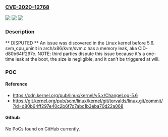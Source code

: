 ### [CVE-2020-12768](https://cve.mitre.org/cgi-bin/cvename.cgi?name=CVE-2020-12768)
![](https://img.shields.io/static/v1?label=Product&message=n%2Fa&color=blue)
![](https://img.shields.io/static/v1?label=Version&message=n%2Fa&color=blue)
![](https://img.shields.io/static/v1?label=Vulnerability&message=n%2Fa&color=brighgreen)

### Description

** DISPUTED ** An issue was discovered in the Linux kernel before 5.6. svm_cpu_uninit in arch/x86/kvm/svm.c has a memory leak, aka CID-d80b64ff297e. NOTE: third parties dispute this issue because it's a one-time leak at the boot, the size is negligible, and it can't be triggered at will.

### POC

#### Reference
- https://cdn.kernel.org/pub/linux/kernel/v5.x/ChangeLog-5.6
- https://git.kernel.org/pub/scm/linux/kernel/git/torvalds/linux.git/commit/?id=d80b64ff297e40c2b6f7d7abc1b3eba70d22a068

#### Github
No PoCs found on GitHub currently.

